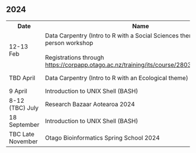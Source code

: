 
## 2024

<table>
  <tr>
  <th>Date</th>
  <th>Name</th>
  <th>Format</th>
</tr>
  <tr>
    <td>12-13 Feb</td><td rowspan=2>Data Carpentry (Intro to R with a Social Sciences theme) two day in-person workshop<br><br>Registrations through <a href="https://corpapp.otago.ac.nz/training/its/course/28034/date/202402/">https://corpapp.otago.ac.nz/training/its/course/28034/date/202402/</a></td>
    <td>in-person</td>
  </tr>
  <tr></tr>
  <tr>
    <td>TBD April</td><td>Data Carpentry (Intro to R with an Ecological theme)</td><td>in-person</td>
  </tr>
  <tr>
    <td>9 April</td><td>Introduction to UNIX Shell (BASH)</td><td>online</td>
  </tr>
  <tr>
    <td>8-12 (TBC) July</td><td>Research Bazaar Aotearoa 2024</td><td>online</td>
  </tr>
  <tr>
    <td>18 September</td><td>Introduction to UNIX Shell (BASH)</td><td>online</td>
  </tr>
  <tr>
    <td>TBC Late November</td><td>Otago Bioinformatics Spring School 2024</td><td>in-person</td>
  </tr>
</table>



